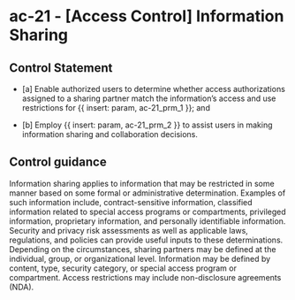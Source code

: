 # ac-21 - \[Access Control\] Information Sharing

## Control Statement

- \[a\] Enable authorized users to determine whether access authorizations assigned to a sharing partner match the information’s access and use restrictions for {{ insert: param, ac-21_prm_1 }}; and

- \[b\] Employ {{ insert: param, ac-21_prm_2 }} to assist users in making information sharing and collaboration decisions.

## Control guidance

Information sharing applies to information that may be restricted in some manner based on some formal or administrative determination. Examples of such information include, contract-sensitive information, classified information related to special access programs or compartments, privileged information, proprietary information, and personally identifiable information. Security and privacy risk assessments as well as applicable laws, regulations, and policies can provide useful inputs to these determinations. Depending on the circumstances, sharing partners may be defined at the individual, group, or organizational level. Information may be defined by content, type, security category, or special access program or compartment. Access restrictions may include non-disclosure agreements (NDA).
